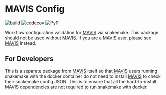 # MAVIS Config

[![build](https://github.com/bcgsc/mavis_config/actions/workflows/build.yml/badge.svg?branch=master)](https://github.com/bcgsc/mavis_config/actions/workflows/build.yml) [![codecov](https://codecov.io/gh/bcgsc/mavis_config/branch/master/graph/badge.svg)](https://codecov.io/gh/bcgsc/mavis_config) ![PyPi](https://img.shields.io/pypi/v/mavis_config.svg)

Workflow configuration validation for [MAVIS](https://github.com/bcgsc/mavis) via snakemake. This package should not be used without [MAVIS](https://github.com/bcgsc/mavis). If you are a [MAVIS](https://github.com/bcgsc/mavis) user, please see [MAVIS](https://github.com/bcgsc/mavis) instead.

## For Developers

This is a separate package from [MAVIS](https://github.com/bcgsc/mavis)
itself so that [MAVIS](https://github.com/bcgsc/mavis) users running snakemake with the
docker container do not need to install [MAVIS](https://github.com/bcgsc/mavis) to check their snakemake config JSON.
This is to ensure that all the hard-to-install [MAVIS](https://github.com/bcgsc/mavis) dependencies are not required to run 
snakemake with docker.
